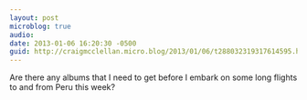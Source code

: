 ```yaml
---
layout: post
microblog: true
audio: 
date: 2013-01-06 16:20:30 -0500
guid: http://craigmcclellan.micro.blog/2013/01/06/t288032319317614595.html
---
```

Are there any albums that I need to get before I embark on some long flights to and from Peru this week?
